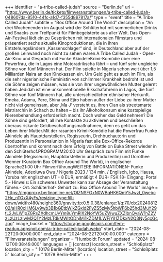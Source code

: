 +++
identifier = "a-tribe-called-judah"
source = "Berlin.de"
url = "https://www.berlin.de/tickets/filmveranstaltungen/a-tribe-called-judah-048607da-8510-44fc-a1d7-f355d897817a/"
type = "event"
title = "A Tribe Called Judah"
subtitle = "Box Office Around The World"
description = "An drei Wochenenden im August wird der Schlüterhof mit sommerlichen Drinks und Snacks zum Treffpunkt für Filmbegeisterte aus aller Welt. Das Open-Air-Festival lädt ein zu Gesprächen mit internationalen Filmstars und präsentiert sechs aktuelle Kinoproduktionen, die in ihren Entstehungsländern „Kassenschlager“ sind, in Deutschland aber auf der großen Leinwand noch nicht zu sehen waren.A Tribe Called Judah - Open-Air-Kino und Gespräch mit Funke AkindeleKrimi-Komödie über eine Powerfrau, die in Lagos eine Motoradrikscha fährt – und fünf sehr ungleiche Söhne von fünf Männern hat. Der Film spielte in Nigeria schon weit über 1,5 Milliarden Naira an den Kinokassen ein. Um Geld geht es auch im Film, als die sehr nigerianische Feministin von schlimmer Krankheit bedroht ist und die Söhne zeigen müssen, was sie von ihrer ungewöhnlichen Mutter gelernt haben.Jedidah ist eine unkonventionelle Rikschafahrerin in Lagos, die fünf Söhne von fünf Männern hat, alle unterschiedlicher ethnischer Herkunft. Emeka, Adamu, Pere, Shina und Ejiro haben außer der Liebe zu ihrer Mutter nicht viel gemeinsam, aber ‚Ma J‘ versteht es, ihren Clan als streetsmarte Matriarchin in Schach zu halten – bis ihr Alkoholkonsum eine kostspielige Nierenbehandlung erforderlich macht. Doch woher das Geld nehmen? Die Söhne sind gefordert, all ihre Kontakte zu aktivieren und beschließen überaus riskante Geldbeschaffungsmaßnahmen, denn es geht um das Leben ihrer Mutter.Mit der rasanten Krimi-Komödie hat die Powerfrau Funke Akindele als Hauptdarstellerin, Regisseurin, Drehbuchautorin und Produzentin in Personalunion in Nigeria fast alle Box-Office-Rekorde übertroffen und kommt nach dem Erfolg von Battle on Buka Street wieder in den Schlüterhof.PROGRAMM20:00 Uhr Gespräch zum Film mit Funke Akindele (Regisseurin, Hauptdarstellerin und Produzentin) und Dorothee Wenner (Kuratorin Box Office Around The World), in englischer Sprache21:00 Uhr FilmvorführungWEITERE INFORMATIONEN- Funke Akindele, Adeoluwa Owu / Nigeria 2023 / 134 min. / Englisch, Igbo, Hausa, Yoruba mit englischen UT - 8 EUR, ermäßigt 4 EUR- FSK 18- Eingang: Portal 5.- Hinweis: Ein schweres Unwetter kann zur Absage der Veranstaltung führen.- Ort: Schlüterhof- Gehört zu: Box Office Around The World"
image = "https://imgproxy.berlinonline.net/OlZNSFOxN0WBqHK6QmY5Jwzt_0webc2Hc_nTGxX4yFs/resizing_type:fill-down/width:480/height:360/gravity:fp:0.5:0.38/enlarge:1/q:70/cb:2024081202/aHR0cHM6Ly9wb3B1bGEtbWlkZGxld2FyZS5zMy5hbWF6b25hd3MuY29tL2JvLW1pZGRsZXdhcmUvYm8uYmRlX2NoYW5uZWwuZXZlbnQvaW1hZ2VzLzUzLzIwM2Q1Y2MzLTdkMWItODhjMi1kZDM1LWFjYjI1ZDkxN2Q3Ny5qcGc.jpg"
image_bucket = "https://storage.googleapis.com/fem-readup.appspot.com/a-tribe-called-judah.webp"
start_date = "2024-08-22T20:00:00.000"
end_date = "2024-08-22T20:00:00.000"
category = "Filmveranstaltungen"
organizer = "Humboldt Forum"
updated = "2024-08-12T00:38:49.000"
languages = []
[contact]
location_street = "Schloßplatz"
location_city = " 10178 Berlin-Mitte"
[location]
location_street = "Schloßplatz 5"
location_city = " 10178 Berlin-Mitte"
+++